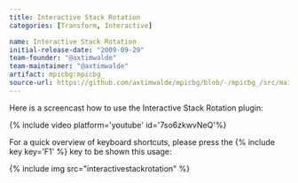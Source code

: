 ```yaml
---
title: Interactive Stack Rotation
categories: [Transform, Interactive]

name: Interactive Stack Rotation
initial-release-date: "2009-09-29"
team-founder: "@axtimwalde"
team-maintainer: "@axtimwalde"
artifact: mpicbg:mpicbg_
source-url: https://github.com/axtimwalde/mpicbg/blob/-/mpicbg_/src/main/java/Stack_Rotate.java
---
```


Here is a screencast how to use the Interactive Stack Rotation plugin:

{% include video platform='youtube' id='7so6zkwvNeQ'%}

For a quick overview of keyboard shortcuts, please press the {% include key key='F1' %} key to be shown this usage:

{% include img src="interactivestackrotation" %}
